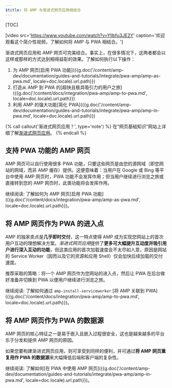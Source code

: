 ```yaml
---
$title: 将 AMP 与渐进式网页应用相结合
---
```

[TOC]

[video src='https://www.youtube.com/watch?v=Yllbfu3JE2Y' caption='欢迎观看这个简介性视频，了解如何将 AMP 与 PWA 相结合。']

渐进式网页应用和 AMP 网页可完美结合。事实上，在很多情况下，这两者都会以这样或那样的方式达到相得益彰的效果。了解如何执行以下操作：

1. 为 AMP 网页[启用 PWA 功能]({{g.doc('/content/amp-dev/documentation/guides-and-tutorials/integrate/pwa-amp/amp-as-pwa.md', locale=doc.locale).url.path}})
2. 打造从 AMP 到 PWA 的[超快且极具吸引力的用户之旅]({{g.doc('/content/docs/integration/pwa-amp/amp-to-pwa.md', locale=doc.locale).url.path}})
3. 利用 AMP 的强大功能[简化 PWA]({{g.doc('/content/amp-dev/documentation/guides-and-tutorials/integrate/pwa-amp/amp-in-pwa.md', locale=doc.locale).url.path}})

{% call callout('渐进式网页应用？', type='note') %}
在“网页基础知识”网站上详细了解[渐进式网页应用](https://developers.google.com/web/progressive-web-apps/)。
{% endcall %}

## 支持 PWA 功能的 AMP 网页

AMP 网页可以自行使用很多 PWA 功能，只要这些网页是由您的源网域（即您网站的网域，而非 AMP 缓存）提供。这便意味着：当用户在 Google 或 Bing 等平台中使用 AMP 网页时，PWA 功能不会发挥作用；但当用户继续进行浏览之旅或直接转到您的 AMP 网页时，此类功能将会发挥作用。

继续阅读: 了解如何为 AMP 网页[启用 PWA 功能]({{g.doc('/content/docs/integration/pwa-amp/amp-as-pwa.md', locale=doc.locale).url.path}})。

## 将 AMP 网页作为 PWA 的进入点

AMP 的独家卖点是**几乎即时交付**，这一特点使得 AMP 成为实现您网站上的首次用户互动的理想解决方案。*渐进式网页应用*提供了**更多可大幅提升互动度并吸引用户进行深入互动的功能**，但这类应用的首次加载速度会不太尽如人意，原因是网站的 Service Worker（因而以及它的资源和应用 Shell）仅会加快后续加载的交付速度。

推荐采取的策略：将一个 AMP 网页作为您网站的进入点，然后让 PWA 在后台做好准备并切换到 PWA 以便用户继续进行浏览之旅。

继续阅读: 了解如何通过 `amp-install-serviceworker` [将 AMP 关联到 PWA]({{g.doc('/content/docs/integration/pwa-amp/amp-to-pwa.md', locale=doc.locale).url.path}})。

## 将 AMP 网页作为 PWA 的数据源

AMP 网页的核心特征之一是易于嵌入且嵌入过程很安全，这也是越来越多的平台乐于分发和提供 AMP 网页的原因。

如果您要构建渐进式网页应用，则可享受到同样的便利，并可通过**将 AMP 网页重复用作 PWA 的数据源**来大幅降低后端和客户端的复杂性。

继续阅读: 了解如何[在 PWA 中使用 AMP 网页]({{g.doc('/content/amp-dev/documentation/guides-and-tutorials/integrate/pwa-amp/amp-in-pwa.md', locale=doc.locale).url.path}})。
